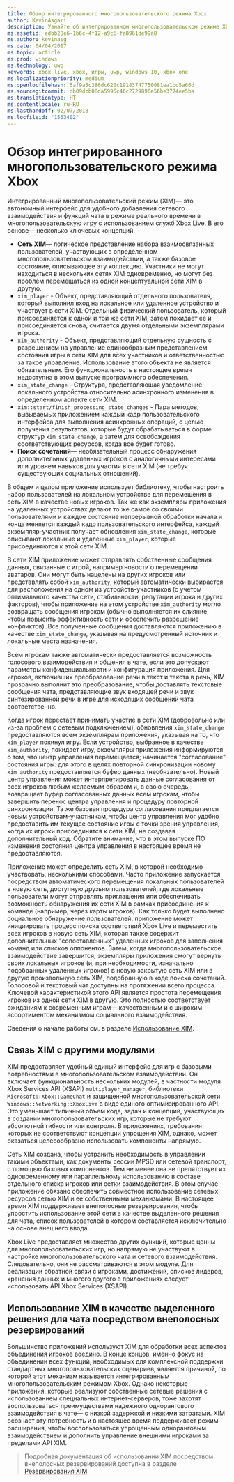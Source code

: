 ```yaml
---
title: Обзор интегрированного многопользовательского режима Xbox
author: KevinAsgari
description: Узнайте об интегрированном многопользовательском режиме Xbox (XIM)— универсальном решении для многопользовательской игры, сетевого взаимодействия и чата в играх Xbox Live.
ms.assetid: edbb28e6-1b6c-4f12-a9c6-fa8961de99a8
ms.author: kevinasg
ms.date: 04/04/2017
ms.topic: article
ms.prod: windows
ms.technology: uwp
keywords: xbox live, xbox, игры, uwp, windows 10, xbox one
ms.localizationpriority: medium
ms.openlocfilehash: 5af9a5c386dc620c19183747750081ea1bd5a66d
ms.sourcegitcommit: db09dcb08da5995c46c2729896e56be3774ee5ba
ms.translationtype: HT
ms.contentlocale: ru-RU
ms.lasthandoff: 02/07/2018
ms.locfileid: "1563402"
---
```

# <a name="xbox-integrated-multiplayer-overview"></a>Обзор интегрированного многопользовательского режима Xbox

 Интегрированный многопользовательский режим (XIM)— это автономный интерфейс для удобного добавления сетевого взаимодействия и функций чата в режиме реального времени в многопользовательскую игру с использованием служб Xbox Live. В его основе— несколько ключевых концепций.

 - **Сеть XIM**— логическое представление набора взаимосвязанных пользователей, участвующих в определенном многопользовательском взаимодействии, а также базовое состояние, описывающее эту коллекцию. Участники не могут находиться в нескольких сетях XIM одновременно, но могут без проблем перемещаться из одной концептуальной сети XIM в другую.
 - `xim_player` - Объект, представляющий отдельного пользователя, который выполнил вход на локальное или удаленное устройство и участвует в сети XIM. Отдельный физический пользователь, который присоединяется к одной и той же сети XIM, затем покидает ее и присоединяется снова, считается двумя отдельными экземплярами игрока.
 - `xim_authority` - Объект, представляющий отдельную сущность с разрешением на управление единообразным представлением состояния игры в сети XIM для всех участников и ответственностью за такое управление. Использование этого объекта не является обязательным. Его функциональность в настоящее время недоступна в этом выпуске программного обеспечения.
 - `xim_state_change` - Структура, представляющая уведомление локального устройства относительно асинхронного изменения в определенном аспекте сети XIM.
 - `xim::start/finish_processing_state_changes` - Пара методов, вызываемых приложением каждый кадр пользовательского интерфейса для выполнения асинхронных операций, с целью получения результатов, которые будут обрабатываться в форме структур `xim_state_change`, а затем для освобождения соответствующих ресурсов, когда все будет готово.
 - **Поиск сочетаний**— необязательный процесс обнаружения дополнительных удаленных игроков с аналогичными интересами или уровнем навыков для участия в сети XIM (не требуя существующих социальных отношений).

В общем и целом приложение использует библиотеку, чтобы настроить набор пользователей на локальном устройстве для перемещения в сеть XIM в качестве новых игроков. Так же как экземпляры приложения на удаленных устройствах делают то же самое со своими пользователями и каждое состояние непрерывной обработки начала и конца меняется каждый кадр пользовательского интерфейса, каждый экземпляр-участник получает обновления `xim_state_change`, которые описывают локальные и удаленные `xim_player`, которые присоединяются к этой сети XIM.

В сети XIM приложение может отправлять собственные сообщения данных, связанные с игрой, например новости о перемещении аватаров. Они могут быть нацелены на других игроков или представлять собой `xim_authority`, который автоматически выбирается для расположения на одном из устройств-участников (с учетом оптимального качества сети, стабильности, репутации игрока и других факторов), чтобы приложение на этом устройстве `xim_authority` могло возвращать сообщения игрокам (обычно выполняется их слияние, чтобы повысить эффективность сети и обеспечить разрешение конфликтов). Все полученные сообщения доставляются приложению в качестве `xim_state_change`, указывая на предусмотренный источник и локальные места назначения.

Всем игрокам также автоматически предоставляется возможность голосового взаимодействия и общения в чате, если это допускают параметры конфиденциальности и конфигурация приложения. Для игроков, включивших преобразование речи в текст и текста в речь, XIM прозрачно выполнит это преобразование, чтобы доставлять текстовые сообщения чата, представляющие звук входящей речи и звук синтезированной речи в игре для исходящих сообщений чата соответственно.

Когда игрок перестает принимать участие в сети XIM (добровольно или из-за проблем с сетевым подключением), обновления `xim_state_change` предоставляются всем экземплярам приложения, указывая на то, что `xim_player` покинул игру. Если устройство, выбранное в качестве `xim_authority`, покидает игру, экземпляры приложения информируются о том, что центр управления перемещается; начинается "согласование" состояния игры: для этого в целях повторной синхронизации новому `xim_authority` предоставляется буфер данных (необязательно). Новый центр управления может интерпретировать данные согласования от всех игроков любым желаемым образом и, в свою очередь, возвращает буфер согласованных данных всем игрокам, чтобы завершить перенос центра управления и процедуру повторной синхронизации. Та же базовая процедура согласования предлагается новым устройствам-участникам, чтобы центр управления мог удобно предоставить им текущее состояние игры с точки зрения управления, когда их игроки присоединятся к сети XIM, не создавая дополнительный код. Обратите внимание, что в этом выпуске ПО изменения состояния центра управления в настоящее время не предоставляются.

Приложение может определить сеть XIM, в которой необходимо участвовать, несколькими способами. Часто приложение запускается посредством автоматического перемещения локальных пользователей в новую сеть, доступную друзьям пользователей, где локальные пользователи могут отправлять приглашения или обеспечивать возможность обнаружения их сети XIM в рамках присоединения к команде (например, через карты игроков). Как только будет выполнено социальное обнаружение пользователей, приложение может инициировать процесс поиска соответствий Xbox Live и переместить всех игроков в новую сеть XIM, которая также содержит дополнительных "сопоставленных" удаленных игроков для заполнения команд или списков оппонентов. Затем, когда многопользовательское взаимодействие завершится, экземпляры приложения смогут вернуть своих локальных игроков (и, при необходимости, изначально подобранных удаленных игроков) в новую закрытую сеть XIM или в другую произвольную сеть XIM, подобранную в ходе поиска сочетаний. Голосовой и текстовый чат доступны на протяжении всего процесса. Ключевой характеристикой этого API является простота перемещения игроков из одной сети XIM в другую. Это полностью соответствует ожиданиям к современным играм— качественным и с широким ассортиментом механизмом социального взаимодействия.

Сведения о начале работы см. в разделе [Использование XIM](xbox-integrated-multiplayer/using-xim.md).

## <a name="xims-relationship-to-other-modules"></a>Связь XIM с другими модулями

XIM предоставляет удобный единый интерфейс для игр с базовыми потребностями в многопользовательском взаимодействии. Он включает функциональность нескольких модулей, в частности модуля Xbox Services API (XSAPI) `multiplayer_manager`, библиотеки `Microsoft::Xbox::GameChat` и защищенной многопользовательской сети `Windows::Networking::XboxLive` в виде единого оптимизированного API. Это уменьшает типичный объем кода, задач и концепций, участвующих в создании многопользовательских игр, которые не требуют абсолютной гибкости или контроля. В приложениях, требования которых не соответствуют концепции упрощения XIM, однако, может оказаться целесообразно использовать компоненты напрямую.

Сеть XIM создана, чтобы устранить необходимость в управлении такими объектами, как документы сессии MPSD или сетевой транспорт, с помощью базовых компонентов. Тем не менее она не препятствует их одновременному или параллельному использованию в составе отдельного списка игроков или сетки взаимодействия. В этом случае приложение обязано обеспечить совместное использование сетевых ресурсов сетью XIM и ее собственными механизмами. В настоящее время XIM поддерживает внеполосные резервирования, чтобы упростить использование этой сети в качестве выделенного решения для чата, список пользователей в котором составляется исключительно на основе внешнего ввода.

Xbox Live предоставляет множество других функций, которые ценны для многопользовательских игр, но напрямую не участвуют в настройке многопользовательского чата и сетевого взаимодействия. Следовательно, они не рассматриваются в этом модуле. Для реализации обратной связи с игроками, достижений, списков лидеров, хранения данных и многого другого в приложениях следует использовать API Xbox Services (XSAPI).


## <a name="using-xim-as-a-dedicated-chat-solution-via-out-of-band-reservations"></a>Использование XIM в качестве выделенного решения для чата посредством внеполосных резервирований

Большинство приложений используют XIM для обработки всех аспектов объединения игроков воедино. В конце концов, именно фокус на объединении всех функций, необходимых для комплексной поддержки стандартных многопользовательских сценариев, является причиной, по которой этот механизм называется интегрированным многопользовательским режимом Xbox. Однако некоторые приложения, которые реализуют собственные сетевые решения с использованием специальных интернет-серверов, тоже захотят воспользоваться преимуществами надежного однорангового взаимодействия в чате— с низкой задержкой и низкими затратами. XIM осознает эту потребность и в настоящее время поддерживает режим расширения, чтобы воспользоваться упрощенным одноранговым взаимодействием и дополнить управление внешними игроками за пределами API XIM.

> Подробная документация об использовании XIM посредством внеполосных резервирований доступна в разделе [Резервирования XIM](xbox-integrated-multiplayer/xim-reservations.md).

